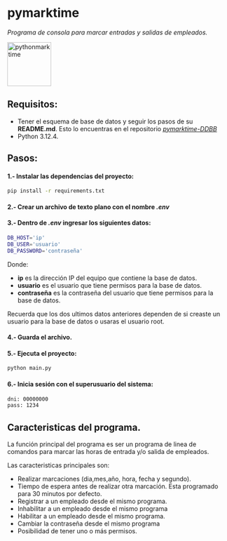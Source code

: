 # pymarktime

_Programa de consola para marcar entradas y salidas de empleados._

<img src="https://i.ibb.co/7NH4Zc0/pythonmarktime.png" alt="pythonmarktime" border="0" width="100">

## Requisitos:
- Tener el esquema de base de datos y seguir los pasos de su **README.md**. Esto lo encuentras en el repositorio _[pymarktime-DDBB](https://github.com/mrbean95/pymarktime-DDBB)_
- Python 3.12.4.

## Pasos:

#### 1.- Instalar las dependencias del proyecto: ####
```sh
pip install -r requirements.txt
```

#### 2.- Crear un archivo de texto plano con el nombre _.env_ ####

#### 3.- Dentro de _.env_ ingresar los siguientes datos: ####

```sh
DB_HOST='ip'
DB_USER='usuario'
DB_PASSWORD='contraseña'
```

Donde:

- **ip** es la dirección IP del equipo que contiene la base de datos.
- **usuario** es el usuario que tiene permisos para la base de datos.
- **contraseña** es la contraseña del usuario que tiene permisos para la base de datos.

Recuerda que los dos ultimos datos anteriores dependen de si creaste un usuario para la base de datos o usaras el usuario root.

#### 4.- Guarda el archivo. ####

#### 5.- Ejecuta el proyecto: ####

```sh
python main.py
```

#### 6.- Inicia sesión con el superusuario del sistema: ####

```sh
dni: 00000000
pass: 1234
```

## Caracteristicas del programa.

La función principal del programa es ser un programa de linea de comandos para marcar las horas de entrada y/o salida de empleados.

Las caracteristicas principales son:

- Realizar marcaciones (dia,mes,año, hora, fecha y segundo).
- Tiempo de espera antes de realizar otra marcación. Esta programado para 30 minutos por defecto.
- Registrar a un empleado desde el mismo programa.
- Inhabilitar a un empleado desde el mismo programa
- Habilitar a un empleado desde el mismo programa.
- Cambiar la contraseña desde el mismo programa
- Posibilidad de tener uno o más permisos.